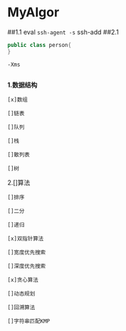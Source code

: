 # MyAlgor
##1.1
eval `ssh-agent -s`
ssh-add 
##2.1
```java
public class person{
}
```
```jvm
-Xms
```
```spi
```
****1.数据结构****

    [x]数组

    []链表

    []队列

    []栈

    []散列表

    []树

2.[]算法

    []排序

    []二分

    []递归

    [x]双指针算法

    []宽度优先搜索

    []深度优先搜索

    [x]贪心算法

    []动态规划

    []回溯算法

    []字符串匹配KMP

